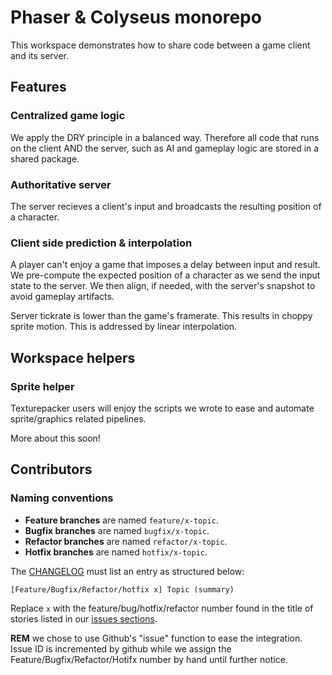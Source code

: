 # Phaser & Colyseus monorepo

This workspace demonstrates how to share code between a game client and its server.

## Features

### Centralized game logic

We apply the DRY principle in a balanced way. Therefore all code that runs on the client AND the server, such as AI and gameplay logic are stored in a shared package.

### Authoritative server

The server recieves a client's input and broadcasts the resulting position of a character.

### Client side prediction & interpolation

A player can't enjoy a game that imposes a delay between input and result. We pre-compute the expected position of a character as we send the input state to the server. We then align, if needed, with the server's snapshot to avoid gameplay artifacts.

Server tickrate is lower than the game's framerate. This results in choppy sprite motion. This is addressed by linear interpolation.

## Workspace helpers

### Sprite helper

Texturepacker users will enjoy the scripts we wrote to ease and automate sprite/graphics related pipelines.

More about this soon!

## Contributors

### Naming conventions

- **Feature branches** are named `feature/x-topic`.
- **Bugfix branches** are named `bugfix/x-topic`.
- **Refactor branches** are named `refactor/x-topic`.
- **Hotfix branches** are named `hotfix/x-topic`.

The [CHANGELOG](CHANGELOG) must list an entry as structured below:

    [Feature/Bugfix/Refactor/hotfix x] Topic (summary)

Replace `x` with the feature/bug/hotfix/refactor number found in the title of stories listed in our [issues sections](https://github.com/Dercetech/multiplayer-monorepo-phaser-colyseus/issues/).

**REM** we chose to use Github's "issue" function to ease the integration. Issue ID is incremented by github while we assign the Feature/Bugfix/Refactor/Hotifx number by hand until further notice.
